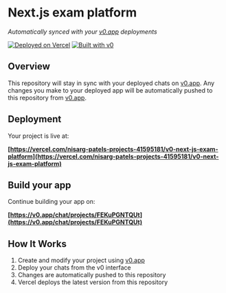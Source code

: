 # Next.js exam platform

*Automatically synced with your [v0.app](https://v0.app) deployments*

[![Deployed on Vercel](https://img.shields.io/badge/Deployed%20on-Vercel-black?style=for-the-badge&logo=vercel)](https://vercel.com/nisarg-patels-projects-41595181/v0-next-js-exam-platform)
[![Built with v0](https://img.shields.io/badge/Built%20with-v0.app-black?style=for-the-badge)](https://v0.app/chat/projects/FEKuPGNTQUt)

## Overview

This repository will stay in sync with your deployed chats on [v0.app](https://v0.app).
Any changes you make to your deployed app will be automatically pushed to this repository from [v0.app](https://v0.app).

## Deployment

Your project is live at:

**[https://vercel.com/nisarg-patels-projects-41595181/v0-next-js-exam-platform](https://vercel.com/nisarg-patels-projects-41595181/v0-next-js-exam-platform)**

## Build your app

Continue building your app on:

**[https://v0.app/chat/projects/FEKuPGNTQUt](https://v0.app/chat/projects/FEKuPGNTQUt)**

## How It Works

1. Create and modify your project using [v0.app](https://v0.app)
2. Deploy your chats from the v0 interface
3. Changes are automatically pushed to this repository
4. Vercel deploys the latest version from this repository
